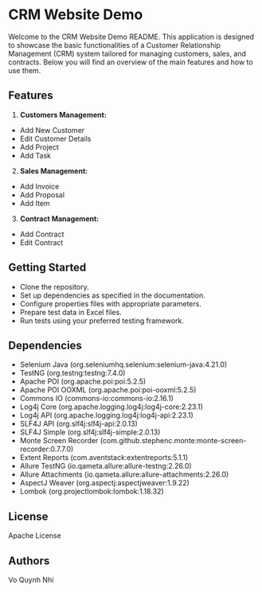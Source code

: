 # CRM Website Demo
Welcome to the CRM Website Demo README. This application is designed to showcase the basic functionalities of a Customer Relationship Management (CRM) system tailored for managing customers, sales, and contracts. Below you will find an overview of the main features and how to use them.

## Features

1. **Customers Management:**

* Add New Customer
* Edit Customer Details
* Add Project 
* Add Task

2. **Sales Management:**

* Add Invoice
* Add Proposal 
* Add Item 

3. **Contract Management:**

*  Add Contract 
*  Edit Contract 

##   Getting Started

*   Clone the repository.
*   Set up dependencies as specified in the documentation.
*   Configure properties files with appropriate parameters.
*   Prepare test data in Excel files.
*   Run tests using your preferred testing framework.

## Dependencies

* Selenium Java (org.seleniumhq.selenium:selenium-java:4.21.0)
* TestNG (org.testng:testng:7.4.0)
* Apache POI (org.apache.poi:poi:5.2.5)
* Apache POI OOXML (org.apache.poi:poi-ooxml:5.2.5)
* Commons IO (commons-io:commons-io:2.16.1)
* Log4j Core (org.apache.logging.log4j:log4j-core:2.23.1)
* Log4j API (org.apache.logging.log4j:log4j-api:2.23.1)
* SLF4J API (org.slf4j:slf4j-api:2.0.13)
* SLF4J Simple (org.slf4j:slf4j-simple:2.0.13)
* Monte Screen Recorder (com.github.stephenc.monte:monte-screen-recorder:0.7.7.0)
* Extent Reports (com.aventstack:extentreports:5.1.1)
* Allure TestNG (io.qameta.allure:allure-testng:2.26.0)
* Allure Attachments (io.qameta.allure:allure-attachments:2.26.0)
* AspectJ Weaver (org.aspectj:aspectjweaver:1.9.22)
* Lombok (org.projectlombok:lombok:1.18.32)

## License

Apache License

## Authors

Vo Quynh Nhi